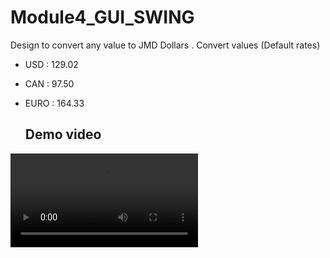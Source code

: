 # Module4_GUI_SWING

Design to convert any value to  JMD Dollars .
Convert values (Default rates)
- USD : 129.02
- CAN : 97.50
- EURO : 164.33

  ## Demo video

![](/Demo/Demo_Convert_re_video(2-handbrake).mp4)  
